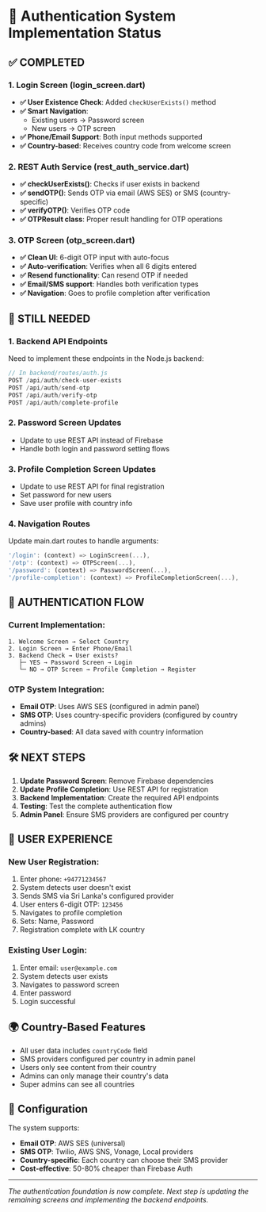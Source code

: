 # 🚀 Authentication System Implementation Status

## ✅ COMPLETED

### 1. Login Screen (login_screen.dart)
- **✅ User Existence Check**: Added `checkUserExists()` method
- **✅ Smart Navigation**: 
  - Existing users → Password screen
  - New users → OTP screen
- **✅ Phone/Email Support**: Both input methods supported
- **✅ Country-based**: Receives country code from welcome screen

### 2. REST Auth Service (rest_auth_service.dart)
- **✅ checkUserExists()**: Checks if user exists in backend
- **✅ sendOTP()**: Sends OTP via email (AWS SES) or SMS (country-specific)
- **✅ verifyOTP()**: Verifies OTP code
- **✅ OTPResult class**: Proper result handling for OTP operations

### 3. OTP Screen (otp_screen.dart)
- **✅ Clean UI**: 6-digit OTP input with auto-focus
- **✅ Auto-verification**: Verifies when all 6 digits entered
- **✅ Resend functionality**: Can resend OTP if needed
- **✅ Email/SMS support**: Handles both verification types
- **✅ Navigation**: Goes to profile completion after verification

## 🔄 STILL NEEDED

### 1. Backend API Endpoints
Need to implement these endpoints in the Node.js backend:

```javascript
// In backend/routes/auth.js
POST /api/auth/check-user-exists
POST /api/auth/send-otp  
POST /api/auth/verify-otp
POST /api/auth/complete-profile
```

### 2. Password Screen Updates
- Update to use REST API instead of Firebase
- Handle both login and password setting flows

### 3. Profile Completion Screen Updates
- Update to use REST API for final registration
- Set password for new users
- Save user profile with country info

### 4. Navigation Routes
Update main.dart routes to handle arguments:

```dart
'/login': (context) => LoginScreen(...),
'/otp': (context) => OTPScreen(...),
'/password': (context) => PasswordScreen(...),
'/profile-completion': (context) => ProfileCompletionScreen(...),
```

## 🎯 AUTHENTICATION FLOW

### Current Implementation:
```
1. Welcome Screen → Select Country
2. Login Screen → Enter Phone/Email
3. Backend Check → User exists?
   ├─ YES → Password Screen → Login
   └─ NO → OTP Screen → Profile Completion → Register
```

### OTP System Integration:
- **Email OTP**: Uses AWS SES (configured in admin panel)
- **SMS OTP**: Uses country-specific providers (configured by country admins)
- **Country-based**: All data saved with country information

## 🛠️ NEXT STEPS

1. **Update Password Screen**: Remove Firebase dependencies
2. **Update Profile Completion**: Use REST API for registration  
3. **Backend Implementation**: Create the required API endpoints
4. **Testing**: Test the complete authentication flow
5. **Admin Panel**: Ensure SMS providers are configured per country

## 📱 USER EXPERIENCE

### New User Registration:
1. Enter phone: `+94771234567`
2. System detects user doesn't exist
3. Sends SMS via Sri Lanka's configured provider
4. User enters 6-digit OTP: `123456`
5. Navigates to profile completion
6. Sets: Name, Password
7. Registration complete with LK country

### Existing User Login:
1. Enter email: `user@example.com`
2. System detects user exists
3. Navigates to password screen
4. Enter password
5. Login successful

## 🌍 Country-Based Features

- All user data includes `countryCode` field
- SMS providers configured per country in admin panel
- Users only see content from their country
- Admins can only manage their country's data
- Super admins can see all countries

## 🔧 Configuration

The system supports:
- **Email OTP**: AWS SES (universal)
- **SMS OTP**: Twilio, AWS SNS, Vonage, Local providers
- **Country-specific**: Each country can choose their SMS provider
- **Cost-effective**: 50-80% cheaper than Firebase Auth

---

*The authentication foundation is now complete. Next step is updating the remaining screens and implementing the backend endpoints.*
